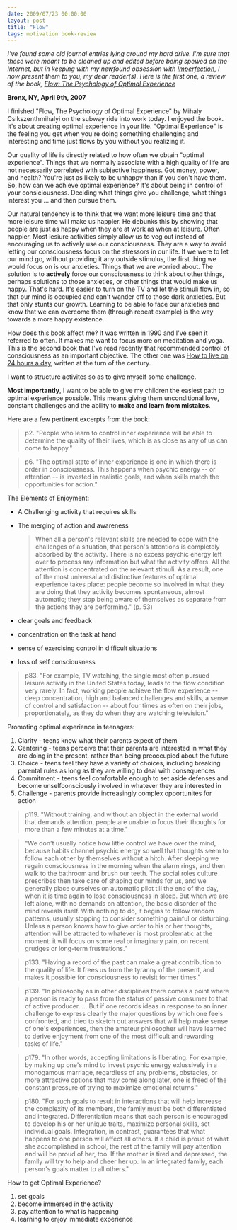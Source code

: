 ```yaml
---
date: 2009/07/23 00:00:00
layout: post
title: "Flow"
tags: motivation book-review
---
```


_I've found some old journal entries lying around my hard drive. I'm sure that these were meant to be cleaned up and edited before being spewed on the Internet, but in keeping with my newfound obsession with [Imperfection](/blog/2009/02/04/imperfection), I now present them to you, my dear reader(s). Here is the first one, a review of the book, [Flow: The Psychology of Optimal Experience](http://www.amazon.com/gp/product/0060920432?ie=UTF8&tag=vinodkurupshomep&linkCode=as2&camp=1789&creative=390957&creativeASIN=0060920432)<img src="http://www.assoc-amazon.com/e/ir?t=vinodkurupshomep&l=as2&o=1&a=0060920432" width="1" height="1" border="0" alt="" style="border:none !important; margin:0px !important;" />_


__Bronx, NY, April 9th, 2007__

I finished "Flow, The Psychology of Optimal Experience" by Mihaly Csikszenthmihalyi on the subway ride into work today. I enjoyed the book. It's about creating optimal experience in your life. "Optimal Experience" is the feeling you get when you're doing something challenging and interesting and time just flows by you without you realizing it.

Our quality of life is directly related to how often we obtain "optimal experience". Things that we normally associate with a high quality of life are not necessarily correlated with subjective happiness. Got money, power, and health? You're just as likely to be unhappy than if you don't have them. So, how can we achieve optimal experience? It's about being in control of your consiciousness. Deciding what things give you challenge, what things interest you ... and then pursue them.

Our natural tendency is to think that we want more leisure time and that more leisure time will make us happier. He debunks this by showing that people are just as happy when they are at work as when at leisure. Often happier. Most lesiure activities simply allow us to veg out instead of encouraging us to actively use our consciousness. They are a way to avoid letting our consciousness focus on the stressors in our life. If we were to let our mind go, without providing it any outside stimulus, the first thing we would focus on is our anxieties. Things that we are worried about. The solution is to __actively__ force our consciousness to think about other things, perhaps solutions to those anxieties, or other things that would make us happy. That's hard. It's easier to turn on the TV and let the stimuli flow in, so that our mind is occupied and can't wander off to those dark anxieties. But that only stunts our growth. Learning to be able to face our anxieties and know that we can overcome them (through repeat example) is the way towards a more happy existence.

How does this book affect me? It was written in 1990 and I've seen it referred to often. It makes me want to focus more on meditation and yoga. This is the second book that I've read recently that recommended control of consciousness as an important objective. The other one was [How to live on 24 hours a day](http://www.gutenberg.org/etext/2274), written at the turn of the century.

I want to structure activites so as to give myself some challenge.

__Most importantly__, I want to be able to give my children the easiest path to optimal experience possible. This means giving them unconditional love, constant challenges and the ability to **make and learn from mistakes**.

Here are a few pertinent excerpts from the book:

> p2. "People who learn to control inner experience will be able to determine the quality of their lives, which is as close as any of us can come to happy."

> p6. "The optimal state of inner experience is one in which there is order in consciousness. This happens when psychic energy -- or attention -- is invested in realistic goals, and when skills match the opportunities for action."

The Elements of Enjoyment:
 - A Challenging activity that requires skills
 - The merging of action and awareness

   > When all a person's relevant skills are needed to cope with the
   > challenges of a situation, that person's attentions is completely
   > absorbed by the activity. There is no excess psychic energy left over
   > to process any information but what the activity offers. All the
   > attention is concentrated on the relevant stimuli. As a result, one of
   > the most universal and distinctive features of optimal experience
   > takes place: people become so involved in what they are doing that
   > they activity becomes spontaneous, almost automatic; they stop being
   > aware of themselves as separate from the actions they are performing."
   > (p. 53)

 - clear goals and feedback
 - concentration on the task at hand
 - sense of exercising control in difficult situations
 - loss of self consciousness

>p83. "For example, TV watching, the single most often pursued leisure activity in the United States today, leads to the flow condition very rarely. In fact, working people achieve the flow experience -- deep concentration, high and balanced challenges and skills, a sense of control and satisfaction -- about four times as often on their jobs, proportionately, as they do when they are watching television."

Promoting optimal experience in teenagers:
1. Clarity - teens know what their parents expect of them
2. Centering - teens perceive that their parents are interested in what they are doing in the present, rather than being preoccupied about the future
3. Choice - teens feel they have a variety of choices, including breaking parental rules as long as they are willing to deal with consequences 
4. Commitment - teens feel comfortable enough to set aside defenses and become unselfconsciously involved in whatever they are interested in
5. Challenge - parents provide increasingly complex opportunites for action

>p119. "Without training, and without an object in the external world that demands attention, people are unable to focus their thoughts for more than a few minutes at a time."

>"We don't usually notice how little control we have over the mind, because habits channel psychic energy so well that thoughts seem to follow each other by themselves without a hitch. After sleeping we regain consciousness in the morning when the alarm rings, and then walk to the bathroom and brush our teeth. The social roles culture prescribes then take care of shaping our minds for us, and we generally place ourselves on automatic pilot till the end of the day, when it is time again to lose consciousness in sleep. But when we are left alone, with no demands on attention, the basic disorder of the mind reveals itself. With nothing to do, it begins to follow random patterns, usually stopping to consider something painful or disturbing. Unless a person knows how to give order to his or her thoughts, attention will be attracted to whatever is most problematic at the moment: it will focus on some real or imaginary pain, on recent grudges or long-term frustrations."

>p133. "Having a record of the past can make a great contribution to the quality of life. It frees us from the tyranny of the present, and makes it possible for consciousness to revisit former times."

>p139. "In philosophy as in other disciplines there comes a point where a person is ready to pass from the status of passive consumer to that of active producer. ... But if one records ideas in response to an inner challenge to express clearly the major questions by which one feels confronted, and tried to sketch out answers that will help make sense of one's experiences, then the amateur philosopher will have learned to derive enjoyment from one of the most difficult and rewarding tasks of life."

>p179. "In other words, accepting limitations is liberating. For example, by making up one's mind to invest psychic energy exlussively in a monogamous marriage, regardless of any problems, obstacles, or more attractive options that may come along later, one is freed of the constant pressure of trying to maximize emotional returns."

>p180. "For such goals to result in interactions that will help increase the complexity of its members, the family must be both differentiated and integrated. Differentiation means that each person is encouraged to develop his or her unique traits, maximize personal skills, set individual goals. Integration, in contrast, guarantees that what happens to one person will affect all others. If a child is proud of what she accomplished in school, the rest of the family will pay attention and will be proud of her, too. If the mother is tired and depressed, the family will try to help and cheer her up. In an integrated family, each person's goals matter to all others."

How to get Optimal Experience?
1. set goals
2. become immersed in the activity
3. pay attention to what is happening
4. learning to enjoy immediate experience
